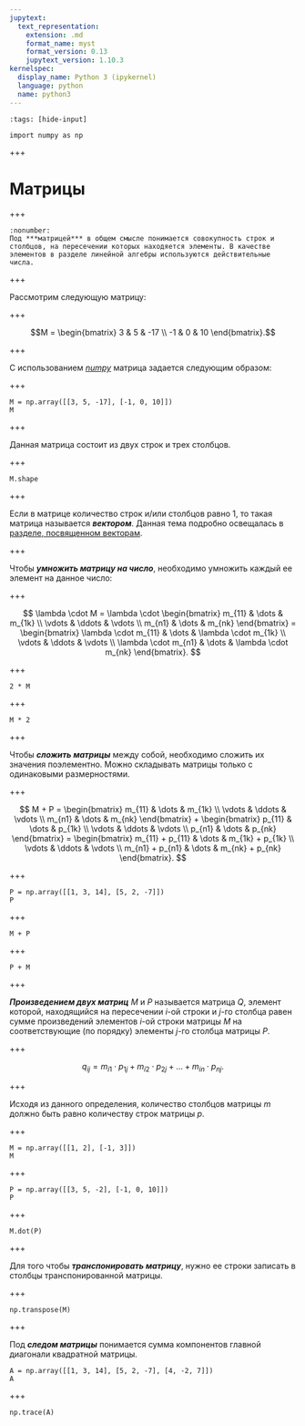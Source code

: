 ```yaml
---
jupytext:
  text_representation:
    extension: .md
    format_name: myst
    format_version: 0.13
    jupytext_version: 1.10.3
kernelspec:
  display_name: Python 3 (ipykernel)
  language: python
  name: python3
---
```


```{code-cell} ipython3
:tags: [hide-input]

import numpy as np
```

+++

<a id='math-lab-matrix'></a>
# Матрицы

+++

```{prf:определение}
:nonumber:
Под ***матрицей*** в общем смысле понимается совокупность строк и столбцов, на пересечении которых находяется элементы. В качестве элементов в разделе линейной алгебры используются действительные числа.
```

+++

Рассмотрим следующую матрицу:

+++

$$M = \begin{bmatrix} 3 & 5 & -17 \\ -1 & 0 & 10 \end{bmatrix}.$$

+++

С использованием *[numpy](https://numpy.org/)* матрица задается следующим образом:

+++

```{code-cell} ipython3
M = np.array([[3, 5, -17], [-1, 0, 10]])
M
```

+++

Данная матрица состоит из двух строк и трех столбцов.

+++

```{code-cell} ipython3
M.shape
```

+++

Если в матрице количество строк и/или столбцов равно 1, то такая матрица называется ***вектором***. Данная тема подробно освещалась в [разделе, посвященном векторам](./LAB-1-Vectors.html#math-lab-vector).

+++

Чтобы ***умножить матрицу на число***, необходимо умножить каждый ее элемент на данное число:

+++

$$ \lambda \cdot M = \lambda \cdot \begin{bmatrix} m_{11} & \dots & m_{1k} \\ \vdots & \ddots & \vdots \\ m_{n1} & \dots & m_{nk} \end{bmatrix} = \begin{bmatrix} \lambda \cdot m_{11} & \dots & \lambda \cdot m_{1k} \\ \vdots & \ddots & \vdots \\ \lambda \cdot m_{n1} & \dots & \lambda \cdot m_{nk} \end{bmatrix}. $$

+++

```{code-cell} ipython3
2 * M
```

+++

```{code-cell} ipython3
M * 2
```

+++

Чтобы ***сложить матрицы*** между собой, необходимо сложить их значения поэлементно. Можно складывать матрицы только с одинаковыми размерностями.

+++

$$ M + P = \begin{bmatrix} m_{11} & \dots & m_{1k} \\ \vdots & \ddots & \vdots \\ m_{n1} & \dots & m_{nk} \end{bmatrix} + \begin{bmatrix} p_{11} & \dots & p_{1k} \\ \vdots & \ddots & \vdots \\ p_{n1} & \dots & p_{nk} \end{bmatrix} = \begin{bmatrix} m_{11} + p_{11} & \dots & m_{1k} + p_{1k} \\ \vdots & \ddots & \vdots \\ m_{n1} + p_{n1} & \dots & m_{nk} + p_{nk} \end{bmatrix}. $$

+++

```{code-cell} ipython3
P = np.array([[1, 3, 14], [5, 2, -7]])
P
```

+++

```{code-cell} ipython3
M + P
```

+++

```{code-cell} ipython3
P + M
```

+++

***Произведением двух матриц*** $M$ и $P$ называется матрица $Q$, элемент которой, находящийся на пересечении $i$-ой строки и $j$-го столбца равен сумме произведений элементов $i$-ой строки матрицы $M$ на соответствующие (по порядку) элементы $j$-го столбца матрицы $P$.

+++

$$ q_{ij}=m_{i1} \cdot p_{1j} + m_{i2} \cdot p_{2j} + \ldots + m_{in} \cdot p_{nj}. $$

+++

Исходя из данного определения, количество столбцов матрицы $m$ должно быть равно количеству строк матрицы $p$.

+++

```{code-cell} ipython3
M = np.array([[1, 2], [-1, 3]])
M
```

+++

```{code-cell} ipython3
P = np.array([[3, 5, -2], [-1, 0, 10]])
P
```

+++

```{code-cell} ipython3
M.dot(P)
```

+++

Для того чтобы ***транспонировать матрицу***, нужно ее строки записать в столбцы транспонированной матрицы.

+++

```{code-cell} ipython3
np.transpose(M)
```

+++

Под ***следом матрицы*** понимается сумма компонентов главной диагонали квадратной матрицы.

```{code-cell} ipython3
A = np.array([[1, 3, 14], [5, 2, -7], [4, -2, 7]])
A
```

+++

```{code-cell} ipython3
np.trace(A)
```
